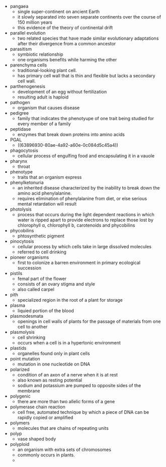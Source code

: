 - pangaea
	- single super-continent on ancient Earth
	- it slowly separated into seven separate continents over the course of 150 million years
	- this evidence of the theory of continental drift
- parallel evolution
	- two related species that have made similar evolutionary adaptations after their divergence from a common ancestor
- parasitism
	- symbiotic relationship
	- one organisms benefits while harming the other
- parenchyma cells
	- traditional-looking plant cell.
	- has primary cell wall that is thin and flexible but lacks a secondary cell wall.
- parthenogenesis
	- development of an egg without fertilization
	- resulting adult is haploid
- pathogen
	- organism that causes disease
- pedigree
	- family that indicates the phenotyupe of one trait being studied for every member of a family
- peptidase
	- enzymes that break down proteins into amino acids
- PGAL
	- ((63896930-80ae-4a92-a60e-0c084d5c45a4))
- phagocytosis
	- cellular process of engulfing food and encapsulating it in a vauole
- pharynx
	- throat
- phenotype
	- traits that an organism express
- phenylketonuria
	- an inherited disease characterized by the inability to break down the amino acid phenylalanine.
	- requires elimination of phenylalanine from diet, or else serious mental retardation will result
- photolysis
	- process that occurs during the light dependent reactions in which water is ripped apart to provide electrons to replace those lost by chlorophyll α, chlorophyll b, carotenoids and phycobilins
- phycobilins
	- phtosynthetic pigment
- pinocytosis
	- cellular process by which cells take in large dissolved molecules
	- referred to cell drinking
- pioneer organisms
	- first to colonize a barren environment in primary ecological succession
- pistils
	- femal part of the flower
	- consists of an ovary stigma and style
	- also called carpel
- pith
	- specialized region in the root of a plant for storage
- plasma
	- liquied portion of the blood
- plasmodesmata
	- openings in cell walls of plants for the passage of materials from one cell to another
- plasmolysis
	- cell shrinking
	- occurs when a cell is in a hypertonic environment
- plastids
	- organelles found only in plant cells
- point mutation
	- mutation in one nucleotide on DNA
- polarized
	- condition of an axon of a nerve when it is at rest
	- also known as resting potential
	- sodium and potassium are pumped to opposite sides of the membrane
- polygenic
	- there are more than two allelic forms of a gene
- polymerase chain reaction
	- cell free, automated technique by which a piece of DNA can be rapidly copied or amplified
- polymers
	- molecules that are chains of repeating units
- polyp
	- vase shaped body
- polyploid
	- an organism with extra sets of chromosomes
	- commonly occurs in plants.
	-